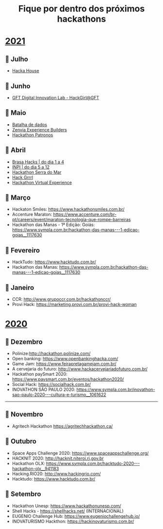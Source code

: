 <br />
    <h1 align="center">Fique por dentro dos próximos hackathons </h1>

# [2021](#2021)

## :rocket: Julho
- [Hacka House](https://dev-house-community.github.io/HACKA-HOUSE/)

## :rocket: Junho
- [GFT Digital Innovation Lab - HackGirl@GFT](https://easy-feedback.de/hackgirlgft-interesse/1309752/KqK4dh)

## :rocket: Maio
- [Batalha de dados](https://www.itau.com.br/batalhadedados-social)
- [Zenvia Experience Builders](https://www.zenvia.com/experience/builders/?utm_source=Prensa&utm_medium=artigo&utm_campaign=como-usar-os-seus-talentos-para-um-agro-mais-inteligente#inscricao)
- [Hackathon Patronos](https://www.patronos.org/hackathon-covid19)

## :rocket: Abril
- [Brasa Hacks | do dia 1 a 4](https://gobrasa.us.hivebrite.com/events/7641)
- [INPI | do dia 5 a 12](https://www.gov.br/inpi/pt-br/central-de-conteudo/noticias/inpi-lanca-edital-para-hackathon-que-sera-realizado-de-5-a-12-de-abril)
- [Hackathon Serra do Mar](https://msha.ke/hackaserradomar/)
- [Hack Grrrl](https://www.hackgrrrl.com/)
- [Hackathon Virtual Experience](https://www.sympla.com.br/hackathon-vitual-experience__1156824)

## :rocket: Março
- Hackaton Smiles: https://www.hackathonsmiles.com.br/
- Accenture Maraton: https://www.accenture.com/br-pt/careers/event/maraton-tecnologia-que-rompe-barreiras
- Hackathon das Manas - 1ª Edição: Goiás: https://www.sympla.com.br/hackathon-das-manas---1-edicao-goias__1117630

## :rocket: Fevereiro
- HackTudo: https://www.hacktudo.com.br/
- Hackathon das Manas: https://www.sympla.com.br/hackathon-das-manas---1-edicao-goias__1117630

## :rocket: Janeiro
- CCR: http://www.grupoccr.com.br/hackathonccr/
- Provi Hack: https://marketing.provi.com.br/provi-hack-woman



# [2020](#2020)
## :rocket: Dezembro
- Polinize:http://hackathon.polinize.com/
- Open banking: https://www.openbankinghacka.com/
- Game Jam: https://www.feirapretagamejam.com.br/
- A cervejaria do futuro: http://www.hackacervejariadofuturo.com.br/
- Hackathon paySmart 2020: https://www.paysmart.com.br/eventos/hackathon2020/
- Social Hack: https://socialhack.com.br/
- INOVATHON SÃO PAULO 2020: https://www.sympla.com.br/inovathon-sao-paulo-2020---cultura-e-turismo__1061622
------

## :rocket: Novembro
- Agritech Hackathon https://agritechhackathon.ca/ 



## :rocket: Outubro
- Space Apps Challenge 2020: https://www.spaceappschallenge.org/
- HACKNIT 2020: http://hacknit.niteroi.rj.gov.br
- Hackathon OLX: https://www.sympla.com.br/hacktudo-2020---hackathon-olx__941183
- Hacking.RIO20: http://www.hackingrio.com/
- Hacktudo: https://www.hacktudo.com.br/



## :rocket: Setembro
- Hackathon Unesp:  https://www.hackathonunesp.com/
- Shell Hacks - https://shellhacks.net/ (INTERNACIONAL)
- EUGENIO Challenge Hub: https://www.eugeniochallengehub.io/
- INOVATURISMO Hackthon: https://hackinovaturismo.com.br/
